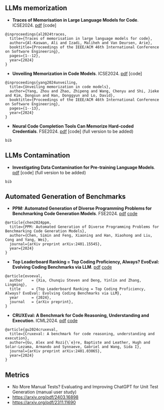 ## LLMs memorization

- **Traces of Memorisation in Large Language Models for Code**. ICSE2024. [pdf](https://arxiv.org/pdf/2312.11658) [code] 
```
@inproceedings{al2024traces,
  title={Traces of memorisation in large language models for code},
  author={Al-Kaswan, Ali and Izadi, Maliheh and Van Deursen, Arie},
  booktitle={Proceedings of the IEEE/ACM 46th International Conference on Software Engineering},
  pages={1--12},
  year={2024}
}
```

- **Unveiling Memorization in Code Models**. ICSE2024. [pdf](https://dl.acm.org/doi/pdf/10.1145/3597503.3639074) [code] 
```
@inproceedings{yang2024unveiling,
  title={Unveiling memorization in code models},
  author={Yang, Zhou and Zhao, Zhipeng and Wang, Chenyu and Shi, Jieke and Kim, Dongsun and Han, Donggyun and Lo, David},
  booktitle={Proceedings of the IEEE/ACM 46th International Conference on Software Engineering},
  pages={1--13},
  year={2024}
}
```

- **Neural Code Completion Tools Can Memorize Hard-coded Credentials**. FSE2024. [pdf](https://arxiv.org/pdf/2309.07639) [code]  (full version to be added)
```
bib
```

## LLMs Contamination

- **Investigating Data Contamination for Pre-training Language Models**. [pdf](https://arxiv.org/pdf/2401.06059v1) [code]  (full version to be added)
```
bib
```

## Automated Generation of Benchmarks


- **PPM: Automated Generation of Diverse Programming Problems for Benchmarking Code Generation Models**. FSE2024. [pdf](https://arxiv.org/pdf/2401.15545) [code](https://github.com/SeekingDream/PPM) 
```
@article{chen2024ppm,
  title={PPM: Automated Generation of Diverse Programming Problems for Benchmarking Code Generation Models},
  author={Chen, Simin and Feng, Xiaoning and Han, Xiaohong and Liu, Cong and Yang, Wei},
  journal={arXiv preprint arXiv:2401.15545},
  year={2024}
}
```

- **Top Leaderboard Ranking = Top Coding Proficiency, Always? EvoEval: Evolving Coding Benchmarks via LLM**. [pdf](https://arxiv.org/pdf/2403.19114) [code](https://github.com/evo-eval/evoeval)
```
@article{evoeval,
  author    = {Xia, Chunqiu Steven and Deng, Yinlin and Zhang, Lingming},
  title     = {Top Leaderboard Ranking = Top Coding Proficiency, Always? EvoEval: Evolving Coding Benchmarks via LLM},
  year      = {2024},
  journal   = {arXiv preprint},
}
```
- **CRUXEval: A Benchmark for Code Reasoning, Understanding and Execution**. ICML2024. [pdf](https://arxiv.org/pdf/2401.03065) [code](https://github.com/facebookresearch/cruxeval) 
```
@article{gu2024cruxeval,
  title={Cruxeval: A benchmark for code reasoning, understanding and execution},
  author={Gu, Alex and Rozi{\`e}re, Baptiste and Leather, Hugh and Solar-Lezama, Armando and Synnaeve, Gabriel and Wang, Sida I},
  journal={arXiv preprint arXiv:2401.03065},
  year={2024}
}
```

## Metrics
- No More Manual Tests? Evaluating and Improving ChatGPT for Unit Test Generation (manual user study)
- https://arxiv.org/pdf/2403.16898
- https://arxiv.org/pdf/2311.11690
